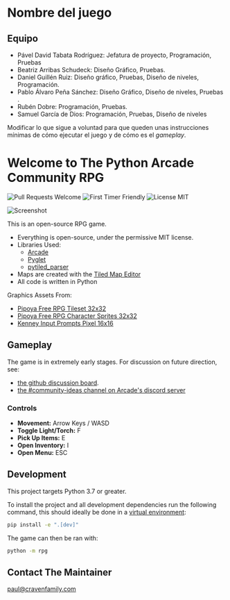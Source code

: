 # Nombre del juego

## Equipo
- Pável David Tabata Rodríguez: Jefatura de proyecto, Programación, Pruebas 
- Beatriz Arribas Schudeck: Diseño Gráfico, Pruebas.
- Daniel Guillén Ruiz: Diseño gráfico, Pruebas, Diseño de niveles, Programación. 
- Pablo Álvaro Peña Sánchez: Diseño Gráfico, Diseño de niveles, Pruebas .
- Rubén Dobre: Programación, Pruebas.
- Samuel García de Dios: Programación, Pruebas, Diseño de niveles 

Modificar lo que sigue a voluntad para que queden unas instrucciones mínimas de cómo ejecutar el juego y de cómo es el *gameplay*.

# Welcome to The Python Arcade Community RPG

![Pull Requests Welcome](https://img.shields.io/badge/PRs-welcome-success)
![First Timer Friendly](https://img.shields.io/badge/First%20Timer-friendly-informational)
![License MIT](https://img.shields.io/badge/license-MIT-success)

![Screenshot](/screenshot.png)

This is an open-source RPG game.

* Everything is open-source, under the permissive MIT license.
* Libraries Used:
  * [Arcade](https://github.com/pythonarcade/arcade)
  * [Pyglet](https://github.com/pyglet/pyglet)
  * [pytiled_parser](https://github.com/pythonarcade/pytiled_parser)
* Maps are created with the [Tiled Map Editor](https://mapeditor.org)
* All code is written in Python

Graphics Assets From:

* [Pipoya Free RPG Tileset 32x32](https://pipoya.itch.io/pipoya-rpg-tileset-32x32)
* [Pipoya Free RPG Character Sprites 32x32](https://pipoya.itch.io/pipoya-free-rpg-character-sprites-32x32)
* [Kenney Input Prompts Pixel 16x16](https://kenney.nl/assets/input-prompts-pixel-16)

## Gameplay

The game is in extremely early stages. For discussion on future direction, see:
* [the github discussion board](https://github.com/pythonarcade/community-rpg/discussions).
* [the #community-ideas channel on Arcade's discord server](https://discord.com/channels/458662222697070613/704736572603629589)

### Controls
- **Movement:** Arrow Keys / WASD
- **Toggle Light/Torch:** F
- **Pick Up Items:** E
- **Open Inventory:** I
- **Open Menu:** ESC

## Development

This project targets Python 3.7 or greater.

To install the project and all development dependencies run the following command, this should ideally be done in a [virtual environment](https://docs.python.org/3/tutorial/venv.html):

```bash
pip install -e ".[dev]"
```

The game can then be ran with:

```bash
python -m rpg
```

## Contact The Maintainer

paul@cravenfamily.com
